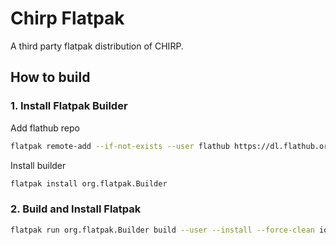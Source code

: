 # Chirp Flatpak

A third party flatpak distribution of CHIRP.

## How to build

### 1. Install Flatpak Builder

Add flathub repo

```bash
flatpak remote-add --if-not-exists --user flathub https://dl.flathub.org/repo/flathub.flatpakrepo
```

Install builder
```bash
flatpak install org.flatpak.Builder
```

### 2. Build and Install Flatpak

```bash
flatpak run org.flatpak.Builder build --user --install --force-clean io.github.satisflux.chirp.yaml
```

